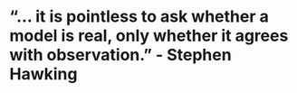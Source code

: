 # “… it is pointless to ask whether a model is real, only whether it agrees with observation.”  - Stephen Hawking